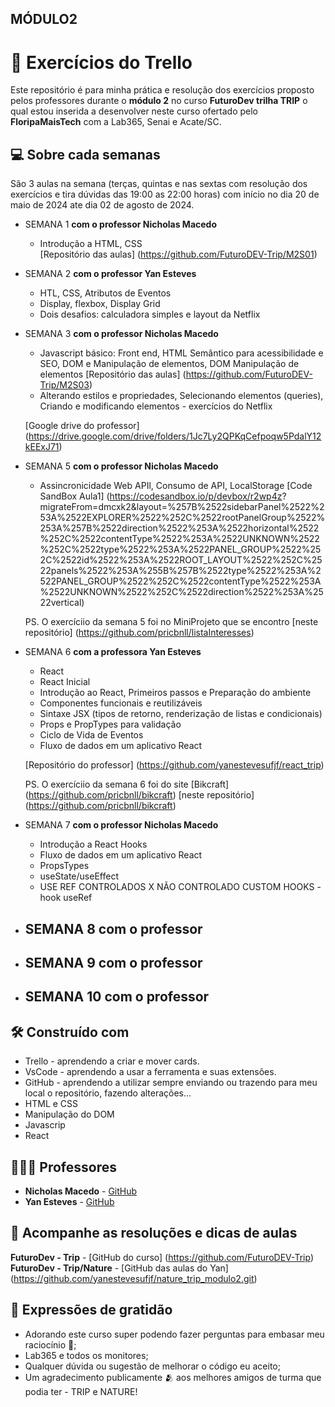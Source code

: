 ## MÓDULO2

# 🚦 Exercícios do Trello

Este repositório é para minha prática e resolução dos exercícios proposto pelos professores durante o **módulo 2** no curso **FuturoDev trilha TRIP** o qual estou inserida a desenvolver neste curso ofertado pelo **FloripaMaisTech** com a Lab365, Senai e Acate/SC.


## 💻 Sobre cada semanas

São 3 aulas na semana (terças, quintas e nas sextas com resolução dos exercícios e tira dúvidas das 19:00 as 22:00 horas) com início no dia 20 de maio de 2024 ate dia 02 de agosto de 2024.

* SEMANA 1 **com o professor Nicholas Macedo**
  - Introdução a HTML, CSS        
  [Repositório das aulas] (https://github.com/FuturoDEV-Trip/M2S01)

* SEMANA 2 **com o professor Yan Esteves**
  - HTL, CSS, Atributos de Eventos
  - Display, flexbox, Display Grid
   * Dois desafios: calculadora simples e layout da Netflix

* SEMANA 3 **com o professor Nicholas Macedo**
  - Javascript básico: Front end, HTML Semântico para acessibilidade e SEO, DOM e Manipulação de elementos, DOM Manipulação de elementos
  [Repositório das aulas] (https://github.com/FuturoDEV-Trip/M2S03)
  - Alterando estilos e propriedades, Selecionando elementos (queries), Criando e modificando elementos - exercícios do Netflix

  [Google drive do professor] (https://drive.google.com/drive/folders/1Jc7Ly2QPKqCefpoqw5PdalY12kEExJ71)

* SEMANA 5 **com o professor Nicholas Macedo**
  - Assincronicidade Web APIl, Consumo de API, LocalStorage
  [Code SandBox Aula1] (https://codesandbox.io/p/devbox/r2wp4z? migrateFrom=dmcxk2&layout=%257B%2522sidebarPanel%2522%253A%2522EXPLORER%2522%252C%2522rootPanelGroup%2522%253A%257B%2522direction%2522%253A%2522horizontal%2522%252C%2522contentType%2522%253A%2522UNKNOWN%2522%252C%2522type%2522%253A%2522PANEL_GROUP%2522%252C%2522id%2522%253A%2522ROOT_LAYOUT%2522%252C%2522panels%2522%253A%255B%257B%2522type%2522%253A%2522PANEL_GROUP%2522%252C%2522contentType%2522%253A%2522UNKNOWN%2522%252C%2522direction%2522%253A%2522vertical)

  PS. O exercíciio da semana 5 foi no MiniProjeto que se encontro 
  [neste repositório] (https://github.com/pricbnll/listaInteresses) 

* SEMANA 6 **com a professora Yan Esteves**
  - React
  - React Inicial
  - Introdução ao React, Primeiros passos e Preparação do ambiente
  - Componentes funcionais e reutilizáveis
  - Sintaxe JSX (tipos de retorno, renderização de listas e condicionais)
  - Props e PropTypes para validação
  - Ciclo de Vida de Eventos
  - Fluxo de dados em um aplicativo React

  [Repositório do professor] (https://github.com/yanestevesufjf/react_trip)

  PS. O exercíciio da semana 6 foi do site [Bikcraft] (https://github.com/pricbnll/bikcraft)
  [neste repositório] (https://github.com/pricbnll/bikcraft) 

* SEMANA 7 **com o professor Nicholas Macedo**
  - Introdução a React Hooks
  - Fluxo de dados em um aplicativo React
  - PropsTypes
  - useState/useEffect
  - USE REF CONTROLADOS X NÃO CONTROLADO CUSTOM HOOKS - hook useRef

* SEMANA 8 **com o professor**
  - 
* SEMANA 9 **com o professor** 
  - 
* SEMANA 10 **com o professor** 
  - 


## 🛠️ Construído com

- Trello - aprendendo a criar e mover cards.
- VsCode - aprendendo a usar a ferramenta e suas extensões.
- GitHub - aprendendo a utilizar sempre enviando ou trazendo para meu local o repositório, fazendo alterações...
- HTML e CSS
- Manipulação do DOM
- Javascrip
- React
  

## 🧑🏻‍🏫 Professores

* **Nicholas Macedo** - [GitHub](https://github.com/nicholasmacedoo)
* **Yan Esteves** - [GitHub](https://github.com/yanestevesufjf)

## 📄 Acompanhe as resoluções e dicas de aulas

**FuturoDev - Trip** - [GitHub do curso] (https://github.com/FuturoDEV-Trip)
**FuturoDev - Trip/Nature** - [GitHub das aulas do Yan] (https://github.com/yanestevesufjf/nature_trip_modulo2.git)


## 🎁 Expressões de gratidão

* Adorando este curso super podendo fazer perguntas para embasar meu raciocínio 📢;
* Lab365 e todos os monitores;
* Qualquer dúvida ou sugestão de melhorar o código eu aceito;
* Um agradecimento publicamente 🫂 aos melhores amigos de turma que podia ter - TRIP e NATURE!
